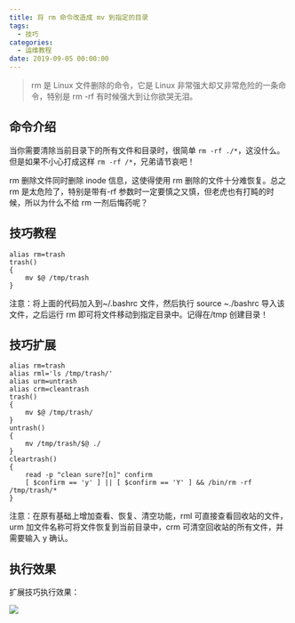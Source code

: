 ```yaml
---
title: 将 rm 命令改造成 mv 到指定的目录
tags:
  - 技巧
categories:
  - 运维教程
date: 2019-09-05 00:00:00
---
```


> rm 是 Linux 文件删除的命令，它是 Linux 非常强大却又非常危险的一条命令，特别是 rm -rf 有时候强大到让你欲哭无泪。

<!-- more -->

## 命令介绍

当你需要清除当前目录下的所有文件和目录时，很简单 `rm -rf ./*`，这没什么。但是如果不小心打成这样 `rm -rf /*`，兄弟请节哀吧！

rm 删除文件同时删除 inode 信息，这使得使用 rm 删除的文件十分难恢复。总之 rm 是太危险了，特别是带有-rf 参数时一定要慎之又慎，但老虎也有打盹的时候，所以为什么不给 rm 一剂后悔药呢？

## 技巧教程

```
alias rm=trash
trash()
{
	mv $@ /tmp/trash
}
```

注意：将上面的代码加入到~/.bashrc 文件，然后执行 source ~./bashrc 导入该文件，之后运行 rm 即可将文件移动到指定目录中。记得在/tmp 创建目录！

## 技巧扩展

```
alias rm=trash
alias rml='ls /tmp/trash/'
alias urm=untrash
alias crm=cleantrash
trash()
{
	mv $@ /tmp/trash/
}
untrash()
{
	mv /tmp/trash/$@ ./
}
cleartrash()
{
	read -p "clean sure?[n]" confirm
	[ $confirm == 'y' ] || [ $confirm == 'Y' ] && /bin/rm -rf /tmp/trash/*  
}
```

注意：在原有基础上增加查看、恢复、清空功能，rml 可直接查看回收站的文件，urm 加文件名称可将文件恢复到当前目录中，crm 可清空回收站的所有文件，并需要输入 y 确认。

## 执行效果

扩展技巧执行效果：

![](https://cdn.dusays.com/2019/09/58-1.jpg)
